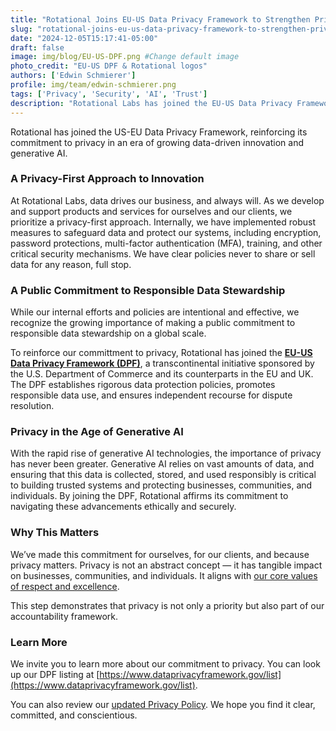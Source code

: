 ```yaml
---
title: "Rotational Joins EU-US Data Privacy Framework to Strengthen Privacy Commitment"
slug: "rotational-joins-eu-us-data-privacy-framework-to-strengthen-privacy-commitment"
date: "2024-12-05T15:17:41-05:00"
draft: false
image: img/blog/EU-US-DPF.png #Change default image
photo_credit: "EU-US DPF & Rotational logos"
authors: ['Edwin Schmierer']
profile: img/team/edwin-schmierer.png
tags: ['Privacy', 'Security', 'AI', 'Trust']
description: "Rotational Labs has joined the EU-US Data Privacy Framework, reinforcing its commitment to privacy in an era of growing data-driven innovation and generative AI."
---
```


Rotational has joined the US-EU Data Privacy Framework, reinforcing its commitment to privacy in an era of growing data-driven innovation and generative AI. 

<!--more-->

### A Privacy-First Approach to Innovation  

At Rotational Labs, data drives our business, and always will. As we develop and support products and services for ourselves and our clients, we prioritize a privacy-first approach. Internally, we have implemented robust measures to safeguard data and protect our systems, including encryption, password protections, multi-factor authentication (MFA), training, and other critical security mechanisms. We have clear policies never to share or sell data for any reason, full stop.  

### A Public Commitment to Responsible Data Stewardship  

While our internal efforts and policies are intentional and effective, we recognize the growing importance of making a public commitment to responsible data stewardship on a global scale.  

To reinforce our committment to privacy, Rotational has joined the **[EU-US Data Privacy Framework (DPF)](https://www.dataprivacyframework.gov/)**, a transcontinental initiative sponsored by the U.S. Department of Commerce and its counterparts in the EU and UK. The DPF establishes rigorous data protection policies, promotes responsible data use, and ensures independent recourse for dispute resolution.  

### Privacy in the Age of Generative AI  

With the rapid rise of generative AI technologies, the importance of privacy has never been greater. Generative AI relies on vast amounts of data, and ensuring that this data is collected, stored, and used responsibly is critical to building trusted systems and protecting businesses, communities, and individuals. By joining the DPF, Rotational affirms its commitment to navigating these advancements ethically and securely.  

### Why This Matters  

We’ve made this commitment for ourselves, for our clients, and because privacy matters. Privacy is not an abstract concept — it has tangible impact on businesses, communities, and individuals. It aligns with [our core values of respect and excellence](https://rotational.io/about/).

This step demonstrates that privacy is not only a priority but also part of our accountability framework.  

### Learn More  

We invite you to learn more about our commitment to privacy. You can look up our DPF listing at [https://www.dataprivacyframework.gov/list](https://www.dataprivacyframework.gov/list). 

You can also review our [updated Privacy Policy](https://rotational.io/privacy/).  We hope you find it clear, committed, and conscientious.